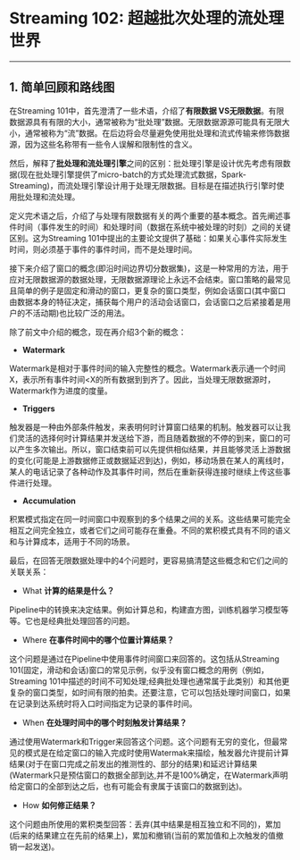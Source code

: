 # Streaming 102: 超越批次处理的流处理世界

------

## 1. 简单回顾和路线图

  在Streaming 101中，首先澄清了一些术语，介绍了**有限数据 VS无限数据**。有限数据源具有有限的大小，通常被称为“批处理”数据。无限数据源源可能具有无限大小，通常被称为“流”数据。在后边将会尽量避免使用批处理和流式传输来修饰数据源，因为这些名称带有一些令人误解和限制性的含义。

然后，解释了**批处理和流处理引擎**之间的区别：批处理引擎是设计优先考虑有限数据(现在批处理引擎提供了micro-batch的方式处理流式数据，Spark-Streaming)，而流处理引擎设计用于处理无限数据。目标是在描述执行引擎时使用批处理和流处理。

   定义完术语之后，介绍了与处理有限数据有关的两个重要的基本概念。首先阐述事件时间（事件发生的时间）和处理时间（数据在系统中被处理的时刻）之间的关键区别。这为Streaming 101中提出的主要论文提供了基础：如果关心事件实际发生时间，则必须基于事件的事件时间，而不是处理时间。

   接下来介绍了窗口的概念(即沿时间边界切分数据集)，这是一种常用的方法，用于应对无限数据源的数据处理，无限数据源理论上永远不会结束。窗口策略的最常见且简单的例子是固定和滑动的窗口，更复杂的窗口类型，例如会话窗口(其中窗口由数据本身的特征决定，捕获每个用户的活动会话窗口，会话窗口之后紧接着是用户的不活动期)也比较广泛的用法。

   除了前文中介绍的概念，现在再介绍3个新的概念：

- **Watermark**

Watermark是相对于事件时间的输入完整性的概念。Watermark表示通一个时间X，表示所有事件时间<X的所有数据到到齐了。因此，当处理无限数据源时，Watermark作为进度的度量。

- **Triggers**

触发器是一种由外部条件触发，来表明何时计算窗口结果的机制。触发器可以让我们灵活的选择何时计算结果并发送给下游，而且随着数据的不停的到来，窗口的可以产生多次输出。所以，窗口结束前可以先提供相似结果，并且能够灵活上游数据的变化(可能是上游数据修正或数据延迟到达)，例如，移动场景在某人的离线时，某人的电话记录了各种动作及其事件时间，然后在重新获得连接时继续上传这些事件进行处理。

- **Accumulation**

积累模式指定在同一时间窗口中观察到的多个结果之间的关系。这些结果可能完全相互之间完全独立，或者它们之间可能存在重叠。不同的累积模式具有不同的语义和与计算成本，适用于不同的场景。

   最后，在回答无限数据处理中的4个问题时，更容易搞清楚这些概念和它们之间的关联关系：

- What **计算的结果是什么？**

Pipeline中的转换来决定结果。例如计算总和，构建直方图，训练机器学习模型等等。它也是经典批处理回答的问题。

- Where **在事件时间中的哪个位置计算结果？**

这个问题是通过在Pipeline中使用事件时间窗口来回答的。这包括从Streaming 101(固定，滑动和会话)窗口的常见示例，似乎没有窗口概念的用例（例如，Streaming 101中描述的时间不可知处理;经典批处理也通常属于此类别）和其他更复杂的窗口类型，如时间有限的拍卖。还要注意，它可以包括处理时间窗口，如果在记录到达系统时将入口时间指定为记录的事件时间。

- When **在处理时间中的哪个时刻触发计算结果？**

通过使用Watermark和Trigger来回答这个问题。这个问题有无穷的变化，但最常见的模式是在给定窗口的输入完成时使用Watermak来描绘，触发器允许提前计算结果(对于在窗口完成之前发出的推测性的、部分的结果)和延迟计算结果(Watermark只是预估窗口的数据全部到达,并不是100%确定，在Watermark声明给定窗口的全部到达之后，也有可能会有隶属于该窗口的数据到达)。

- How **如何修正结果？**

这个问题由所使用的累积类型回答：丢弃(其中结果是相互独立和不同的)，累加(后来的结果建立在先前的结果上)，累加和撤销(当前的累加值和上次触发的值撤销一起发送)。